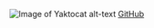 ![Image of Yaktocat](https://octodex.github.com/images/yaktocat.png) alt-text
[GitHub](https://github.com/Reshma-Sara-Thomas/markdown-portfolio)
